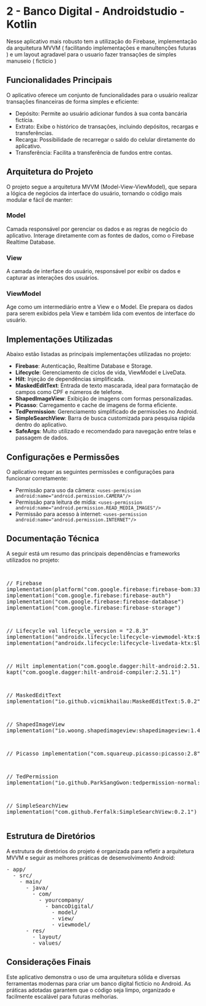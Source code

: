 <h1>2 - Banco Digital - Androidstudio - Kotlin</h1>
<p>Nesse aplicativo mais robusto tem a utilização do Firebase, implementação da arquitetura MVVM ( facilitando implementações e manultenções futuras ) e um layout agradavel para o usuario fazer transações de simples manuseio ( fictício )</p>

<h2>Funcionalidades Principais</h2>
<p>O aplicativo oferece um conjunto de funcionalidades para o usuário realizar transações financeiras de forma simples e eficiente:</p>
<ul>
  <li>Depósito: Permite ao usuário adicionar fundos à sua conta bancária fictícia.</li>
  <li>Extrato: Exibe o histórico de transações, incluindo depósitos, recargas e transferências.</li>
  <li>Recarga: Possibilidade de recarregar o saldo do celular diretamente do aplicativo.</li>
  <li>Transferência: Facilita a transferência de fundos entre contas.</li>
</ul>
<h2>Arquitetura do Projeto</h2>
<p>O projeto segue a arquitetura MVVM (Model-View-ViewModel), que separa a lógica de negócios da interface do usuário, tornando o código mais modular e fácil de manter:</p>
<div>
  <h3>Model</h3>
  <p>Camada responsável por gerenciar os dados e as regras de negócio do aplicativo. Interage diretamente com as fontes de dados, como o Firebase Realtime Database.</p>
  <h3>View</h3>
  <p>A camada de interface do usuário, responsável por exibir os dados e capturar as interações dos usuários.</p>
  <h3>ViewModel</h3>
  <p>Age como um intermediário entre a View e o Model. Ele prepara os dados para serem exibidos pela View e também lida com eventos de interface do usuário.</p>
</div>
<h2>Implementações Utilizadas</h2>
<p>Abaixo estão listadas as principais implementações utilizadas no projeto:</p>
<ul>
  <li><strong>Firebase</strong>: Autenticação, Realtime Database e Storage.</li>
  <li><strong>Lifecycle</strong>: Gerenciamento de ciclos de vida, ViewModel e LiveData.</li>
  <li><strong>Hilt</strong>: Injeção de dependências simplificada.</li>
  <li><strong>MaskedEditText</strong>: Entrada de texto mascarada, ideal para formatação de campos como CPF e números de telefone.</li>
  <li><strong>ShapedImageView</strong>: Exibição de imagens com formas personalizadas.</li>
  <li><strong>Picasso</strong>: Carregamento e cache de imagens de forma eficiente.</li>
  <li><strong>TedPermission</strong>: Gerenciamento simplificado de permissões no Android.</li>
  <li><strong>SimpleSearchView</strong>: Barra de busca customizada para pesquisa rápida dentro do aplicativo.</li>
  <li><strong>SafeArgs</strong>: Muito utilizado e recomendado para navegação entre telas e passagem de dados.</li>
</ul>
<h2>Configurações e Permissões</h2>
<p>O aplicativo requer as seguintes permissões e configurações para funcionar corretamente:</p>
<ul>
  <li>Permissão para uso da câmera: <code>&lt;uses-permission android:name="android.permission.CAMERA"/&gt;</code></li>
  <li>Permissão para leitura de mídia: <code>&lt;uses-permission android:name="android.permission.READ_MEDIA_IMAGES"/&gt;</code></li>
  <li>Permissão para acesso à internet: <code>&lt;uses-permission android:name="android.permission.INTERNET"/&gt;</code></li>
</ul>
<h2>Documentação Técnica</h2>
<p>A seguir está um resumo das principais dependências e frameworks utilizados no projeto:</p>
<pre>
  
// Firebase
implementation(platform("com.google.firebase:firebase-bom:33.1.2"))
implementation("com.google.firebase:firebase-auth")
implementation("com.google.firebase:firebase-database")
implementation("com.google.firebase:firebase-storage")

// Lifecycle
val lifecycle_version = "2.8.3"
implementation("androidx.lifecycle:lifecycle-viewmodel-ktx:$lifecycle_version")
implementation("androidx.lifecycle:lifecycle-livedata-ktx:$lifecycle_version")

// Hilt
implementation("com.google.dagger:hilt-android:2.51.1")
kapt("com.google.dagger:hilt-android-compiler:2.51.1")

// MaskedEditText
implementation("io.github.vicmikhailau:MaskedEditText:5.0.2")

// ShapedImageView
implementation("io.woong.shapedimageview:shapedimageview:1.4.3")

// Picasso
implementation("com.squareup.picasso:picasso:2.8")

// TedPermission
implementation("io.github.ParkSangGwon:tedpermission-normal:3.3.0")

// SimpleSearchView
implementation("com.github.Ferfalk:SimpleSearchView:0.2.1")
</pre>
<h2>Estrutura de Diretórios</h2>
<p>A estrutura de diretórios do projeto é organizada para refletir a arquitetura MVVM e seguir as melhores práticas de desenvolvimento Android:</p>
<pre>
- app/
  - src/
    - main/
      - java/
        - com/
          - yourcompany/
            - bancoDigital/
              - model/
              - view/
              - viewmodel/
      - res/
        - layout/
        - values/
</pre>
<h2>Considerações Finais</h2>
<p>Este aplicativo demonstra o uso de uma arquitetura sólida e diversas ferramentas modernas para criar um banco digital fictício no Android. As práticas adotadas garantem que o código seja limpo, organizado e facilmente escalável para futuras melhorias.</p>
